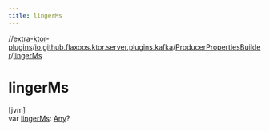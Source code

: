 ```yaml
---
title: lingerMs
---
```

//[extra-ktor-plugins](../../../index.md)/[io.github.flaxoos.ktor.server.plugins.kafka](../index.md)/[ProducerPropertiesBuilder](index.md)/[lingerMs](linger-ms.md)



# lingerMs



[jvm]\
var [lingerMs](linger-ms.md): [Any](https://kotlinlang.org/api/latest/jvm/stdlib/kotlin/-any/index.md)?




